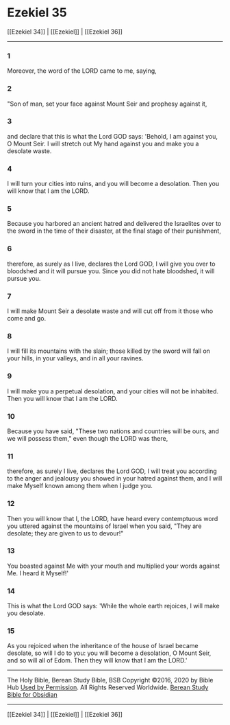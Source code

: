 # Ezekiel 35

[[Ezekiel 34]] | [[Ezekiel]] | [[Ezekiel 36]]

---

### 1
Moreover, the word of the LORD came to me, saying,

### 2
"Son of man, set your face against Mount Seir and prophesy against it,

### 3
and declare that this is what the Lord GOD says: 'Behold, I am against you, O Mount Seir. I will stretch out My hand against you and make you a desolate waste.

### 4
I will turn your cities into ruins, and you will become a desolation. Then you will know that I am the LORD.

### 5
Because you harbored an ancient hatred and delivered the Israelites over to the sword in the time of their disaster, at the final stage of their punishment,

### 6
therefore, as surely as I live, declares the Lord GOD, I will give you over to bloodshed and it will pursue you. Since you did not hate bloodshed, it will pursue you.

### 7
I will make Mount Seir a desolate waste and will cut off from it those who come and go.

### 8
I will fill its mountains with the slain; those killed by the sword will fall on your hills, in your valleys, and in all your ravines.

### 9
I will make you a perpetual desolation, and your cities will not be inhabited. Then you will know that I am the LORD.

### 10
Because you have said, "These two nations and countries will be ours, and we will possess them," even though the LORD was there,

### 11
therefore, as surely I live, declares the Lord GOD, I will treat you according to the anger and jealousy you showed in your hatred against them, and I will make Myself known among them when I judge you.

### 12
Then you will know that I, the LORD, have heard every contemptuous word you uttered against the mountains of Israel when you said, "They are desolate; they are given to us to devour!"

### 13
You boasted against Me with your mouth and multiplied your words against Me. I heard it Myself!'

### 14
This is what the Lord GOD says: 'While the whole earth rejoices, I will make you desolate.

### 15
As you rejoiced when the inheritance of the house of Israel became desolate, so will I do to you: you will become a desolation, O Mount Seir, and so will all of Edom. Then they will know that I am the LORD.'

---

The Holy Bible, Berean Study Bible, BSB
Copyright ©2016, 2020 by Bible Hub
[Used by Permission](https://berean.bible/terms.htm). All Rights Reserved Worldwide.
[Berean Study Bible for Obsidian](https://github.com/gapmiss/berean-study-bible-for-obsidian)

---

[[Ezekiel 34]] | [[Ezekiel]] | [[Ezekiel 36]]

